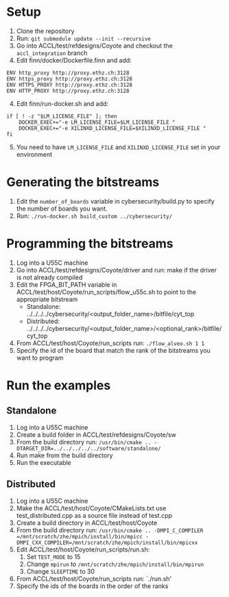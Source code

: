 # Setup

1. Clone the repository
2. Run: `git submodule update --init --recursive`
3. Go into ACCL/test/refdesigns/Coyote and checkout the `accl_integration` branch
4. Edit finn/docker/Dockerfile.finn and add:
```
ENV http_proxy http://proxy.ethz.ch:3128
ENV https_proxy http://proxy.ethz.ch:3128
ENV HTTPS_PROXY http://proxy.ethz.ch:3128
ENV HTTP_PROXY http://proxy.ethz.ch:3128
```
4. Edit finn/run-docker.sh and add:
```
if [ ! -z "$LM_LICENSE_FILE" ]; then
    DOCKER_EXEC+="-e LM_LICENSE_FILE=$LM_LICENSE_FILE "
    DOCKER_EXEC+="-e XILINXD_LICENSE_FILE=$XILINXD_LICENSE_FILE "
fi
```
5. You need to have `LM_LICENSE_FILE` and `XILINXD_LICENSE_FILE` set in your environment

# Generating the bitstreams

1. Edit the `number_of_boards` variable in cybersecurity/build.py to specify the number of boards you want.
2. Run: `./run-docker.sh build_custom ../cybersecurity/`


# Programming the bitstreams

1. Log into a U55C machine
2. Go into ACCL/test/refdesigns/Coyote/driver and run: make if the driver is not already compiled
3. Edit the FPGA_BIT_PATH variable in ACCL/test/host/Coyote/run_scripts/flow_u55c.sh to point to the appropriate bitstream
   - Standalone: ../../../../cybersecurity/<output_folder_name>/bitfile/cyt_top
   - Distributed: ../../../../cybersecurity/<output_folder_name>/<optional_rank>/bitfile/cyt_top
4. From ACCL/test/host/Coyote/run_scripts run: `./flow_alveo.sh 1 1`
5. Specify the id of the board that match the rank of the bitstreams you want to program

# Run the examples

## Standalone

1. Log into a U55C machine
2. Create a build folder in ACCL/test/refdesigns/Coyote/sw
3. From the build directory run: `/usr/bin/cmake .. -DTARGET_DIR=../../../../../software/standalone/`
4. Run make from the build directory
5. Run the executable

## Distributed

1. Log into a U55C machine
2. Make the ACCL/test/host/Coyote/CMakeLists.txt use test_distributed.cpp as a source file instead of test.cpp
4. Create a build directory in ACCL/test/host/Coyote
5. From the build directory run: `/usr/bin/cmake .. -DMPI_C_COMPILER
=/mnt/scratch/zhe/mpich/install/bin/mpicc -DMPI_CXX_COMPILER=/mnt/scratch/zhe/mpich/install/bin/mpicxx`
6. Edit ACCL/test/host/Coyote/run_scripts/run.sh:
   1. Set `TEST_MODE` to 15
   2. Change `mpirun` to `/mnt/scratch/zhe/mpich/install/bin/mpirun`
   3. Change `SLEEPTIME` to 30
7. From ACCL/test/host/Coyote/run_scripts run: `./run.sh'
8. Specify the ids of the boards in the order of the ranks

    
